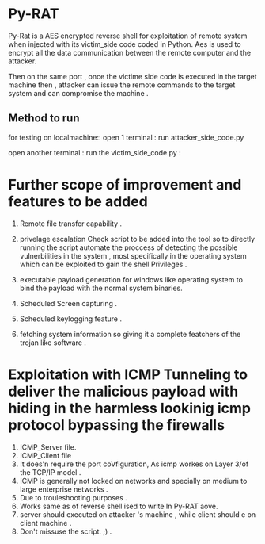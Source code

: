 # Py-RAT

Py-Rat is a AES encrypted reverse shell for exploitation of remote system when injected with its victim_side code coded in Python.
Aes is used to encrypt all the data communication between the remote computer and the attacker.

Then on the same port , once the victime side code is executed in the target machine then , attacker can issue the remote commands to the target system and can compromise the machine .

## Method to run

for testing on localmachine:: 
open 1 terminal : 
run attacker_side_code.py 

open another terminal : 
run the victim_side_code.py :

# Further scope of improvement and features to be added 

1. Remote file transfer capability .
2. privelage escalation Check script to be added into the tool so to directly running the script automate the proccess of detecting the  possible vulnerbilities in the system , most specifically in the operating system which can be exploited to gain the shell Privileges . 

3. executable payload generation  for windows like operating system to bind the payload with the normal system binaries. 
4. Scheduled Screen capturing . 
5. Scheduled keylogging feature . 
6. fetching  system information so giving it a complete featchers of the trojan like software . 

# Exploitation with ICMP Tunneling to deliver the malicious payload with hiding in the harmless lookinig icmp protocol bypassing the firewalls 

1. ICMP_Server file.
2. ICMP_Client file 
3. It does'n require the port coVfiguration, As icmp workes on Layer 3/of the TCP/IP model .
4. ICMP is generally not locked on networks and specially on medium to large enterprise networks .
5. Due to trouleshooting purposes . 
6. Works same as of reverse shell ised to write In Py-RAT aove. 
7. server should executed on attacker 's machine  , while client should e on client machine . 
8. Don't missuse the script. ;) . 

